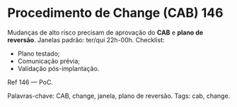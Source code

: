 # Procedimento de Change (CAB) 146

Mudanças de alto risco precisam de aprovação do **CAB** e **plano de reversão**.
Janelas padrão: ter/qui 22h-00h.
Checklist:
- Plano testado;
- Comunicação prévia;
- Validação pós-implantação.

Ref 146 — PoC.

Palavras-chave: CAB, change, janela, plano de reversão.
Tags: cab, change.
